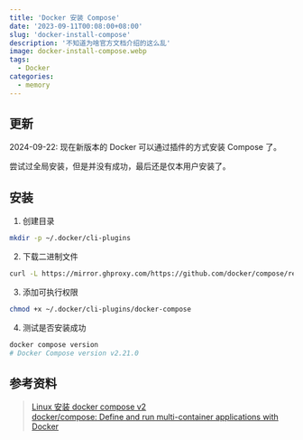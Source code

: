 ```yaml
---
title: 'Docker 安装 Compose'
date: '2023-09-11T00:08:00+08:00'
slug: 'docker-install-compose'
description: '不知道为啥官方文档介绍的这么乱'
image: docker-install-compose.webp
tags:
  - Docker
categories:
  - memory
---
```


## 更新
2024-09-22: 现在新版本的 Docker 可以通过插件的方式安装 Compose 了。

尝试过全局安装，但是并没有成功，最后还是仅本用户安装了。

## 安装

1. 创建目录

```bash
mkdir -p ~/.docker/cli-plugins
```

2. 下载二进制文件

```bash
curl -L https://mirror.ghproxy.com/https://github.com/docker/compose/releases/latest/download/docker-compose-`uname -s`-`uname -m` > ~/.docker/cli-plugins/docker-compose
```

3. 添加可执行权限

```bash
chmod +x ~/.docker/cli-plugins/docker-compose
```

4. 测试是否安装成功

```bash
docker compose version
# Docker Compose version v2.21.0
```

## 参考资料

> [Linux 安装 docker compose v2](https://www.iszy.cc/posts/linux-install-docker-compose-v2/)  
> [docker/compose: Define and run multi-container applications with Docker](https://github.com/docker/compose)
